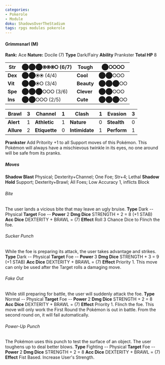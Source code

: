 ```yaml
---
categories:
- Pokerole
- Module
doku: ShadowsOverTheStadium
tags: rpgs modules pokerole
---
```

#### Grimmsnarl (M)

**Rank:** Ace
**Nature:** Docile (7)
**Type** Dark/Fairy
**Ability** Prankster
**Total HP** 8

| **Str** | ⬤⬤⬤⦿⦿⦿⭘ (6/7) | **Tough** |  ⬤⭘⭘⭘⭘
|---------|---------------|-----------|--------
| **Dex** | ⬤⬤⦿⦿ (4/4) | **Cool** |  ⬤⬤⭘⭘⭘
| **Vit** | ⬤⬤⦿⭘ (3/4) | **Beauty** |  ⬤⬤⬤⭘⭘
| **Spe** | ⬤⬤⬤⭘⭘⭘ (3/6) | **Clever** |  ⬤⬤⭘⭘⭘
| **Ins** | ⬤⬤⭘⭘⭘ (2/5) | **Cute** |  ⬤⬤⬤⭘⭘

| **Brawl** |  3 | **Channel** | 1 | **Clash** |  1 | **Evasion** | 3
|-----------|----|-------------|---|-----------|----|-------------|---
| **Alert** |  1 | **Athletic** | 1 | **Nature** | 0 | **Stealth** | 0
| **Allure** | 2 | **Etiquette** | 0 | **Intimidate** | 1 | **Perform** | 1

**Prankster** Add Pritority +1 to all Support moves of this Pokémon.
This Pokémon will always have a mischievous twinkle in its eyes, no one around will be safe from its pranks.

##### Moves

**Shadow Blast** Physical; Dexterity+Channel; One Foe; Str+4; Lethal
**Shadow Hold** Support; Dexterity+Brawl; All Foes; Low Accuracy 1, inflicts Block

###### Bite
The user lands a vicious bite that may leave an ugly bruise.
**Type** Dark -- Physical
**Target** Foe -- **Power** 2
**Dmg Dice** STRENGTH + 2 = 8 (+1 STAB)
**Acc Dice** DEXTERITY + BRAWL = (7)
**Effect** Roll 3 Chance Dice to Flinch the foe.

###### Sucker Punch
While the foe is preparing its attack, the user takes advantage and strikes.
**Type** Dark -- Physical
**Target** Foe -- **Power** 3
**Dmg Dice** STRENGTH + 3 = 9 (+1 STAB)
**Acc Dice** DEXTERITY + BRAWL = (7)
**Effect** Priority 1. This move can only be used after the Target rolls a damaging move.

###### Fake Out
While still preparing for battle, the user will suddenly attack the foe.
**Type** Normal -- Physical
**Target** Foe -- **Power** 2
**Dmg Dice** STRENGTH + 2 = 8
**Acc Dice** DEXTERITY + BRAWL = (7)
**Effect** Priority 1. Flinch the foe. This move will only work the First Round the Pokémon is out in battle. From the second round on, it will fail automatically.

###### Power-Up Punch
The Pokémon uses this punch to test the surface of an object. The user toughens up to deal better blows.
**Type** Fighting -- Physical
**Target** Foe -- **Power** 2
**Dmg Dice** STRENGTH + 2 = 8
**Acc Dice** DEXTERITY + BRAWL = (7)
**Effect** Fist Based. Increase User's Strength.